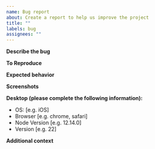 ```yaml
---
name: Bug report
about: Create a report to help us improve the project
title: ""
labels: bug
assignees: ""
---
```


**Describe the bug**

<!-- A clear and concise description of what the bug is. -->

**To Reproduce**

<!-- Steps to reproduce the behavior, including components and versions: -->

**Expected behavior**

<!-- A clear and concise description of what you expected to happen. -->

**Screenshots**

<!-- If applicable, add screenshots to help explain your problem. -->

**Desktop (please complete the following information):**

- OS: [e.g. iOS]
- Browser [e.g. chrome, safari]
- Node Version [e.g. 12.14.0]
- Version [e.g. 22]

**Additional context**

<!-- Add any other context about the problem here. -->
